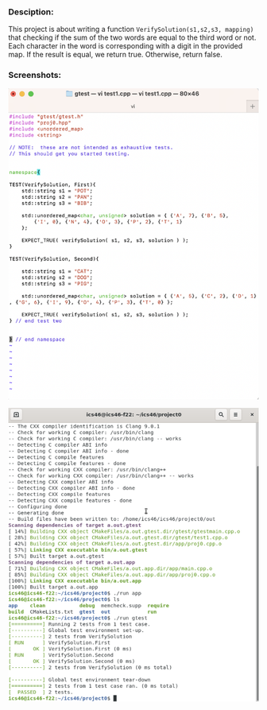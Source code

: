 ### Desciption:

This project is about writing a function `VerifySolution(s1,s2,s3, mapping)` that checking if the sum of the two words are equal to the third word or not. Each character in the word is corresponding with a digit in the provided map. If the result is equal, we return true. Otherwise, return false.


### Screenshots:

![Project 0 - Code](Proj0.png)

![Project 0 - Program](Project0.png)